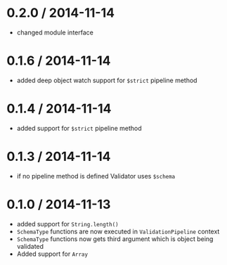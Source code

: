 # 0.2.0 / 2014-11-14

* changed module interface

# 0.1.6 / 2014-11-14

* added deep object watch support for `$strict` pipeline method

# 0.1.4 / 2014-11-14

* added support for `$strict` pipeline method

# 0.1.3 / 2014-11-14

* if no pipeline method is defined Validator uses `$schema`

# 0.1.0 / 2014-11-13

* added support for `String.length()`
* `SchemaType` functions are now executed in `ValidationPipeline` context
* `SchemaType` functions now gets third argument which is object being validated
* Added support for `Array`
